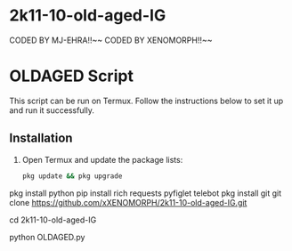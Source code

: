 # 2k11-10-old-aged-IG
CODED BY MJ-EHRA!!~~
CODED BY XENOMORPH!!~~
# OLDAGED Script

This script can be run on Termux. Follow the instructions below to set it up and run it successfully.

## Installation

1. Open Termux and update the package lists:
   ```bash
   pkg update && pkg upgrade
pkg install python
pip install rich requests pyfiglet telebot
pkg install git
git clone https://github.com/xXENOMORPH/2k11-10-old-aged-IG.git

cd 2k11-10-old-aged-IG

python OLDAGED.py
